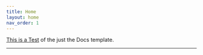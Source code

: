 ```yaml
---
title: Home
layout: home
nav_order: 1
---
```


[This is a Test] of the just the Docs template.

----

[This is a Test]: https://google.com

